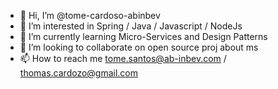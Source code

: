- 👋 Hi, I’m @tome-cardoso-abinbev
- 👀 I’m interested in Spring / Java / Javascript / NodeJs
- 🌱 I’m currently learning Micro-Services and Design Patterns
- 💞️ I’m looking to collaborate on open source proj about ms
- 📫 How to reach me tome.santos@ab-inbev.com / thomas.cardozo@gmail.com

<!---
tome-cardoso-abinbev/tome-cardoso-abinbev is a ✨ special ✨ repository because its `README.md` (this file) appears on your GitHub profile.
You can click the Preview link to take a look at your changes.
--->
